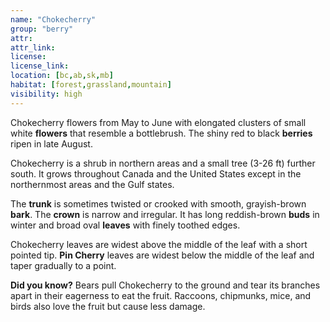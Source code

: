 ```yaml
--- 
name: "Chokecherry"
group: "berry"
attr: 
attr_link: 
license: 
license_link: 
location: [bc,ab,sk,mb]
habitat: [forest,grassland,mountain]
visibility: high 
---
```

Chokecherry flowers from May to June with elongated clusters of small white **flowers** that resemble a bottlebrush. The shiny red to black **berries** ripen in late August. 

Chokecherry is a shrub in northern areas and a small tree (3-26 ft) further south. It grows throughout Canada and the United States except in the northernmost areas and the Gulf states.

The **trunk** is sometimes twisted or crooked with smooth, grayish-brown **bark**. The **crown** is narrow and irregular. It has long reddish-brown **buds** in winter and broad oval **leaves** with finely toothed edges. 

Chokecherry leaves are widest above the middle of the leaf with a short pointed tip. **Pin Cherry** leaves are widest below the middle of the leaf and taper gradually to a point.

**Did you know?** Bears pull Chokecherry to the ground and tear its branches apart in their eagerness to eat the fruit. Raccoons, chipmunks, mice, and birds also love the fruit but cause less damage. 

